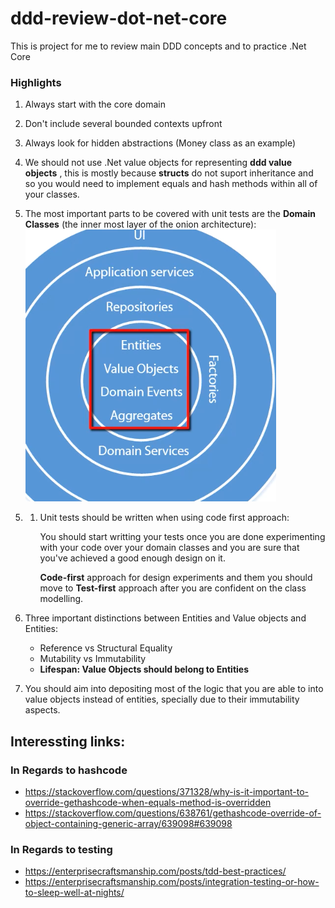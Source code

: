 # ddd-review-dot-net-core
This is project for me to review main DDD concepts and to practice .Net Core

### Highlights

1. Always start with the core domain
2. Don't include several bounded contexts upfront
3. Always look for hidden abstractions (Money class as an example)

4. We should not use .Net value objects for representing **ddd value objects** , this is mostly because **structs** do not suport inheritance and so you would need to implement equals and hash methods within all of your classes.

5. The most important parts to be covered with unit tests are the **Domain Classes** (the inner most layer of the onion architecture): 
![alt text][unit-tests-tip]

[unit-tests-tip]: README-REFs/unit-tests-start-tip.png 


5. 1.  Unit tests should be written when using code first approach:
    
        You should start writting your tests once you are done experimenting with your code over your domain classes and you are sure that you've achieved a good enough design on it.

        **Code-first** approach for design experiments and them you should move to **Test-first** approach after you are confident on the class modelling.

6. Three important distinctions between Entities and Value objects and Entities: 
    * Reference vs Structural Equality
    * Mutability vs Immutability
    * **Lifespan: Value Objects should belong to Entities**

7. You should aim into depositing most of the logic that you are able to into value objects instead of entities, specially due to their immutability aspects.

## Interessting links:

### In Regards to hashcode
* https://stackoverflow.com/questions/371328/why-is-it-important-to-override-gethashcode-when-equals-method-is-overridden
* https://stackoverflow.com/questions/638761/gethashcode-override-of-object-containing-generic-array/639098#639098

### In Regards to testing

* https://enterprisecraftsmanship.com/posts/tdd-best-practices/
* https://enterprisecraftsmanship.com/posts/integration-testing-or-how-to-sleep-well-at-nights/
